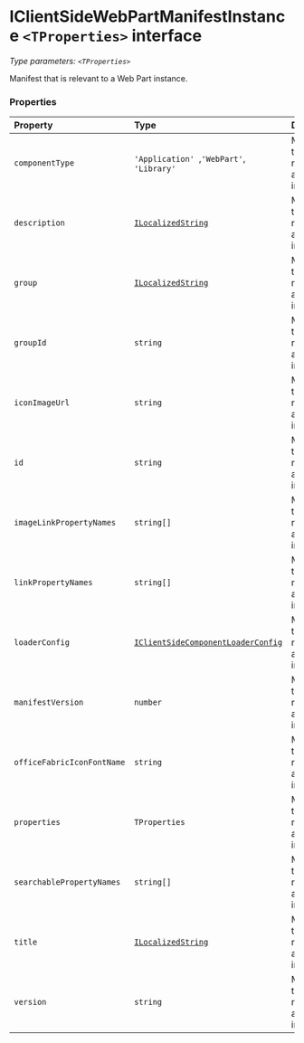 # IClientSideWebPartManifestInstance `<TProperties>` interface



_Type parameters: `<TProperties>`_

Manifest that is relevant to a Web Part instance. 



### Properties

| Property	   | Type	| Description|
|:-------------|:-------|:-----------|
|`componentType`      | `'Application' `,` 'WebPart' `,` 'Library'` | Manifest that is relevant to a Web Part instance |
|`description`      | [`ILocalizedString`](../sp-module-interfaces/ilocalizedstring.md) | Manifest that is relevant to a Web Part instance |
|`group`      | [`ILocalizedString`](../sp-module-interfaces/ilocalizedstring.md) | Manifest that is relevant to a Web Part instance |
|`groupId`      | `string` | Manifest that is relevant to a Web Part instance |
|`iconImageUrl`      | `string` | Manifest that is relevant to a Web Part instance |
|`id`      | `string` | Manifest that is relevant to a Web Part instance |
|`imageLinkPropertyNames`      | `string[]` | Manifest that is relevant to a Web Part instance |
|`linkPropertyNames`      | `string[]` | Manifest that is relevant to a Web Part instance |
|`loaderConfig`      | [`IClientSideComponentLoaderConfig`](../sp-module-interfaces/iclientsidecomponentloaderconfig.md) | Manifest that is relevant to a Web Part instance |
|`manifestVersion`      | `number` | Manifest that is relevant to a Web Part instance |
|`officeFabricIconFontName`      | `string` | Manifest that is relevant to a Web Part instance |
|`properties`      | `TProperties` | Manifest that is relevant to a Web Part instance |
|`searchablePropertyNames`      | `string[]` | Manifest that is relevant to a Web Part instance |
|`title`      | [`ILocalizedString`](../sp-module-interfaces/ilocalizedstring.md) | Manifest that is relevant to a Web Part instance |
|`version`      | `string` | Manifest that is relevant to a Web Part instance |





